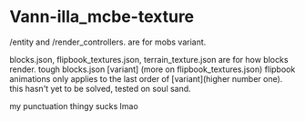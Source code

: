 # Vann-illa_mcbe-texture

/entity and /render_controllers. are for mobs variant.

blocks.json, flipbook_textures.json, terrain_texture.json are for how blocks render.
tough blocks.json [variant] (more on flipbook_textures.json) flipbook animations only applies to the last order of [variant](higher number one).
this hasn't yet to be solved, tested on soul sand.

my punctuation thingy sucks lmao
